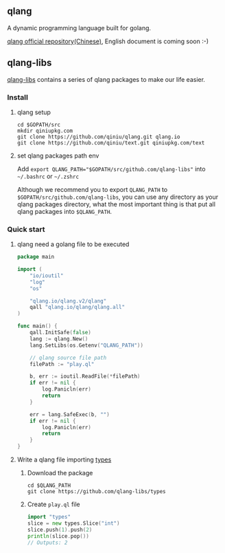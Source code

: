 ## qlang 

A dynamic programming language built for golang.

[qlang official repository(Chinese)](https://github.com/qiniu/qlang), English document is coming soon :-)


## qlang-libs

[qlang-libs](https://github.com/qlang-libs) contains a series of qlang packages to make our life easier.

### Install
1. qlang setup
	```shell
	cd $GOPATH/src
	mkdir qiniupkg.com
	git clone https://github.com/qiniu/qlang.git qlang.io
	git clone https://github.com/qiniu/text.git qiniupkg.com/text
	```

2. set qlang packages path env

	Add `export QLANG_PATH="$GOPATH/src/github.com/qlang-libs"` into `~/.bashrc` or `~/.zshrc`

	Although we recommend you to export `QLANG_PATH` to `$GOPATH/src/github.com/qlang-libs`, you can use any directory as your qlang packages directory, what the most important thing is that put all qlang packages into `$QLANG_PATH`.

### Quick start
1. qlang need a golang file to be executed

	```go
	package main

	import (
		"io/ioutil"
		"log"
		"os"

		"qlang.io/qlang.v2/qlang"
		qall "qlang.io/qlang/qlang.all"
	)

	func main() {
		qall.InitSafe(false)
		lang := qlang.New()
		lang.SetLibs(os.Getenv("QLANG_PATH"))

		// qlang source file path
		filePath := "play.ql"

		b, err := ioutil.ReadFile(*filePath)
		if err != nil {
			log.Panicln(err)
			return
		}

		err = lang.SafeExec(b, "")
		if err != nil {
			log.Panicln(err)
			return
		}
	}
	```

2. Write a qlang file importing [types](https://github.com/qlang-libs/types)

	1. Download the package

		```shell
		cd $QLANG_PATH
		git clone https://github.com/qlang-libs/types
		```

	2. Create `play.ql` file

		```go
		import "types"
		slice = new types.Slice("int")	
		slice.push(1).push(2)
		println(slice.pop()) 
		// Outputs: 2
		```



